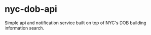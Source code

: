 # nyc-dob-api
Simple api and notification service built on top of NYC's DOB building information search.
